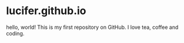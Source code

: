 lucifer.github.io
=================
hello, world!
This is my first repository on GitHub.
I love tea, coffee and coding.
